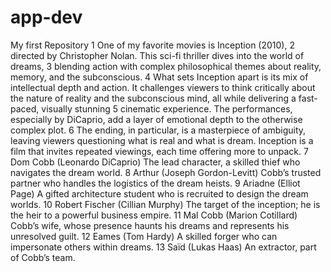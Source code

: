 # app-dev
My first Repository
1 One of my favorite movies is Inception (2010), 
2 directed by Christopher Nolan. This sci-fi thriller dives into the world of dreams, 
3 blending action with complex philosophical themes about reality, memory, and the subconscious.
4 What sets Inception apart is its mix of intellectual depth and action. It challenges viewers to think critically about the nature of reality and the subconscious mind, all while delivering a fast-paced, visually stunning 
5 cinematic experience. The performances, especially by DiCaprio, add a layer of emotional depth to the otherwise complex plot.
6 The ending, in particular, is a masterpiece of ambiguity, leaving viewers questioning what is real and what is dream. Inception is a film that invites repeated viewings, each time offering more to unpack. 
7 Dom Cobb (Leonardo DiCaprio) The lead character, a skilled thief who navigates the dream world.
8 Arthur (Joseph Gordon-Levitt) Cobb’s trusted partner who handles the logistics of the dream heists.
9 Ariadne (Elliot Page) A gifted architecture student who is recruited to design the dream worlds.
10 Robert Fischer (Cillian Murphy) The target of the inception; he is the heir to a powerful business empire.
11 Mal Cobb (Marion Cotillard) Cobb’s wife, whose presence haunts his dreams and represents his unresolved guilt.
12 Eames (Tom Hardy) A skilled forger who can impersonate others within dreams.
13 Saïd (Lukas Haas) An extractor, part of Cobb’s team.


